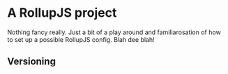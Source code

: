 # A RollupJS project

Nothing fancy really. Just a bit of a play around and familiarosation of how to set up a possible RollupJS config. Blah dee blah!

## Versioning


